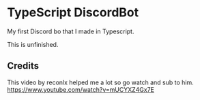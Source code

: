 # TypeScript DiscordBot
 
My first Discord bo that I made in Typescript.

This is unfinished.


## Credits
This video by reconlx helped me a lot so go watch and sub to him.
https://www.youtube.com/watch?v=mUCYXZ4Gx7E
